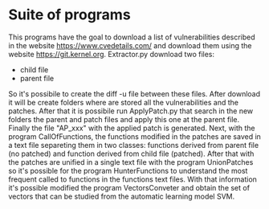 # Suite of programs
This programs have the goal to download a list of vulnerabilities described in the website https://www.cvedetails.com/ and download them using the website https://git.kernel.org.
Extractor.py download two files:

- child file
- parent file

So it's possibile to create the diff -u file between these files. After download it will be create folders where are stored all the vulnerabilities and the patches.
After that it is possibile run ApplyPatch.py that search in the new folders the parent and patch files and apply this one at the parent file.
Finally the file "AP_xxx" with the applied patch is generated. 
Next, with the program CallOfFunctions, the functions modified in the patches are saved in a text file separeting them in two classes: functions derived from parent file (no patched) and function derived from child file (patched).
After that with the patches are unified in a single text file with the program UnionPatches so it's possible for the program HunterFunctions to understand the most frequent called to functions in the functions text files.
With that information it's possible modified the program VectorsConveter and obtain the set of vectors that can be studied from the automatic learning model SVM.
